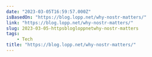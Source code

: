 ```yaml
---
date: "2023-03-05T16:59:57.000Z"
isBasedOn: "https://blog.lopp.net/why-nostr-matters/"
link: "https://blog.lopp.net/why-nostr-matters/"
slug: 2023-03-05-httpsblogloppnetwhy-nostr-matters
tags:
    - Tech
title: "https://blog.lopp.net/why-nostr-matters/"
---
```

